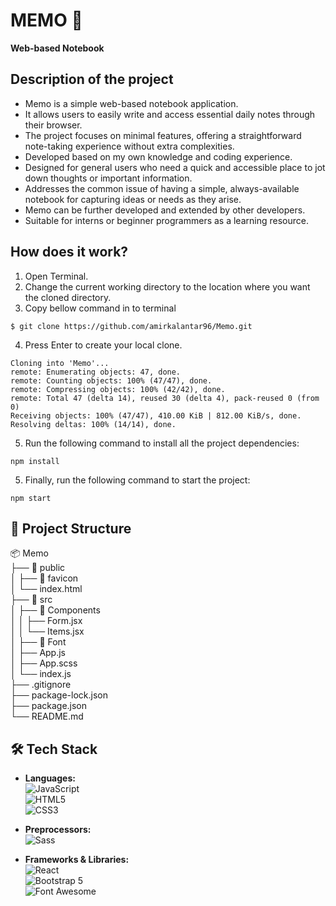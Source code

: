 # MEMO 📝
**Web-based Notebook**

## Description of the project
- Memo is a simple web-based notebook application.
- It allows users to easily write and access essential daily notes through their browser.
- The project focuses on minimal features, offering a straightforward note-taking experience without extra complexities.
- Developed based on my own knowledge and coding experience.
- Designed for general users who need a quick and accessible place to jot down thoughts or important information.
- Addresses the common issue of having a simple, always-available notebook for capturing ideas or needs as they arise.
- Memo can be further developed and extended by other developers.
- Suitable for interns or beginner programmers as a learning resource.

## How does it work?
1. Open Terminal.
2. Change the current working directory to the location where you want the cloned directory.
3. Copy bellow command in to terminal
  ```
  $ git clone https://github.com/amirkalantar96/Memo.git
  ```
4. Press Enter to create your local clone.
  ```
  Cloning into 'Memo'...
  remote: Enumerating objects: 47, done.
  remote: Counting objects: 100% (47/47), done.
  remote: Compressing objects: 100% (42/42), done.
  remote: Total 47 (delta 14), reused 30 (delta 4), pack-reused 0 (from 0)
  Receiving objects: 100% (47/47), 410.00 KiB | 812.00 KiB/s, done.
  Resolving deltas: 100% (14/14), done.
  ```
5. Run the following command to install all the project dependencies:
  ```
  npm install
  ```
5. Finally, run the following command to start the project:
  ```
  npm start
  ```

## 📁 Project Structure

📦 Memo  
 ├── 📁 public  
 │   ├── 📁 favicon    
 │   └── index.html  
 ├── 📁 src  
 │   ├── 📁 Components   
 │   │   ├── Form.jsx  
 │   │   └── Items.jsx  
 │   ├── 📁 Font     
 │   ├── App.js  
 │   ├── App.scss  
 │   └── index.js  
 ├── .gitignore  
 ├── package-lock.json  
 ├── package.json  
 └── README.md

## 🛠️ Tech Stack

- **Languages:**  
  ![JavaScript](https://img.shields.io/badge/JavaScript-F7DF1E?style=flat&logo=javascript&logoColor=black)  
  ![HTML5](https://img.shields.io/badge/HTML5-E34F26?style=flat&logo=html5&logoColor=white)  
  ![CSS3](https://img.shields.io/badge/CSS3-1572B6?style=flat&logo=css3&logoColor=white)

- **Preprocessors:**  
  ![Sass](https://img.shields.io/badge/Sass-CC6699?style=flat&logo=sass&logoColor=white)

- **Frameworks & Libraries:**  
  ![React](https://img.shields.io/badge/React-61DAFB?style=flat&logo=react&logoColor=black)  
  ![Bootstrap 5](https://img.shields.io/badge/Bootstrap-7952B3?style=flat&logo=bootstrap&logoColor=white)  
  ![Font Awesome](https://img.shields.io/badge/Font%20Awesome-339AF0?style=flat&logo=fontawesome&logoColor=white)
